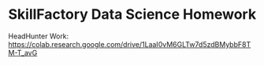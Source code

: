 # SkillFactory Data Science Homework
HeadHunter Work: https://colab.research.google.com/drive/1LaaI0vM6GLTw7d5zdBMybbF8TM-T_avG